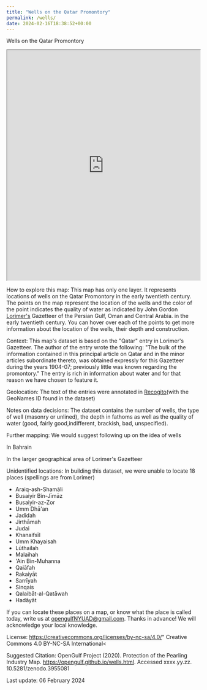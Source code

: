 ```yaml
---
title: "Wells on the Qatar Promontory"
permalink: /wells/
date: 2024-02-16T18:38:52+00:00
---
```


Wells on the Qatar Promontory

<iframe src="https:opengulf.github.io/webapps/qatarwells/index.html#9/25.4432/51.4018" width="100%" height="600"></iframe>

How to explore this map: This map has only one layer. It represents locations of wells on the Qatar Promontory in the early twentieth century. The points on the map represent the location of the wells and the color of the point indicates the quality of water as indicated by John Gordon [Lorimer's](https://en.wikipedia.org/wikiGazetteer_of_the_Persian_Gulf,_Oman_and_Central_Arabia) Gazetteer of the Persian Gulf, Oman and Central Arabia. in the early twentieth century. You can hover over each of the points to get more information about the location of the wells, their depth and construction. 


Context: This map's dataset is based on the "Qatar" entry in Lorimer's Gazetteer. The author of the entry wrote the following: "The bulk of the information contained in this principal article on Qatar and in the minor articles subordinate thereto, was obtained expressly for this Gazetteer during the years 1904-07; previously little was known regarding the promontory." The entry is rich in information about water and for that reason we have chosen to feature it.


Geolocation: The text of the entries were annotated in [Recogito](https://recogito.pelagios.org/)(with the GeoNames ID found in the dataset)


Notes on data decisions: The dataset contains the number of wells, the type of well (masonry or unlined), the depth in fathoms as well as the quality of water (good, fairly good,indifferent, brackish, bad, unspecified).   


Further mapping: We would suggest following up on the idea of wells

In Bahrain 

In the larger geographical area of Lorimer's Gazetteer

Unidentified locations: In building this dataset, we were unable to locate 18 places (spellings are from Lorimer)

- Araiq-ash-Shamāli
- Busaiyir Bin-Jīmāz
- Busaiyir-az-Zor
- Umm Dhā'an
- Jadidah
- Jirthāmah
- Judai
- Khanaifsīl
- Umm Khayaisah
- Lūthailah
- Malaihah
- 'Ain Bin-Muhanna
- Qaiāfah
- Rakaiyāt
- Sarrīyah
- Sinqais
- Qalaibāt-al-Qatāwah
- Hadāyāt

If you can locate these places on a map, or know what the place is called today, write us at opengulfNYUAD@gmail.com. Thanks in advance! We will acknowledge your local knowledge.


License: https://creativecommons.org/licenses/by-nc-sa/4.0/" Creative Commons 4.0 BY-NC-SA International<


Suggested Citation: OpenGulf Project (2020). Protection of the Pearling Industry Map. https://opengulf.github.io/wells.html. Accessed xxxx.yy.zz. 10.5281/zenodo.3955081

Last update: 06 February 2024